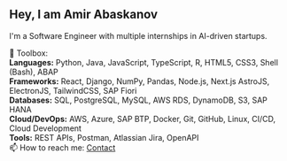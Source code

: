 ## Hey, I am Amir Abaskanov

I'm a Software Engineer with multiple internships in AI-driven startups.

🚀 Toolbox:  
**Languages:** Python, Java, JavaScript, TypeScript, R, HTML5, CSS3, Shell (Bash), ABAP  
**Frameworks:** React, Django, NumPy, Pandas, Node.js, Next.js AstroJS, ElectronJS, TailwindCSS, SAP Fiori  
**Databases:** SQL, PostgreSQL, MySQL, AWS RDS, DynamoDB, S3, SAP HANA  
**Cloud/DevOps:** AWS, Azure, SAP BTP, Docker, Git, GitHub, Linux, CI/CD, Cloud Development  
**Tools:** REST APIs, Postman, Atlassian Jira, OpenAPI  
📫 How to reach me: [Contact](mailto:amirabaskanov@gmail.com?subject=[GitHub]%20Reach%20Out)  
